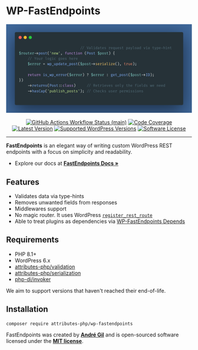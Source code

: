 # WP-FastEndpoints

<img src="https://raw.githubusercontent.com/Attributes-PHP/wp-fastendpoints/main/docs/images/wp-fastendpoints-wallpaper.png" alt="WordPress REST endpoints made easy">
<p align="center">
    <a href="https://github.com/Attributes-PHP/wp-fastendpoints/actions"><img alt="GitHub Actions Workflow Status (main)" src="https://img.shields.io/github/actions/workflow/status/Attributes-PHP/wp-fastendpoints/tests.yml"></a>
    <a href="https://codecov.io/gh/Attributes-PHP/wp-fastendpoints" ><img alt="Code Coverage" src="https://codecov.io/gh/Attributes-PHP/wp-fastendpoints/graph/badge.svg?token=8N7N9NMGLG"/></a>
    <a href="https://packagist.org/packages/Attributes-PHP/wp-fastendpoints"><img alt="Latest Version" src="https://img.shields.io/packagist/v/Attributes-PHP/wp-fastendpoints"></a>
    <a href="https://packagist.org/packages/Attributes-PHP/wp-fastendpoints"><img alt="Supported WordPress Versions" src="https://img.shields.io/badge/6.x-versions?logo=wordpress&label=versions"></a>
    <a href="https://opensource.org/licenses/MIT"><img alt="Software License" src="https://img.shields.io/badge/Licence-MIT-brightgreen"></a>
</p>

------
**FastEndpoints** is an elegant way of writing custom WordPress REST endpoints with a focus on simplicity and readability.

- Explore our docs at **[FastEndpoints Docs »](https://attributes-php.github.io/wp-fastendpoints/)**

## Features

- Validates data via type-hints
- Removes unwanted fields from responses 
- Middlewares support
- No magic router. It uses WordPress [`register_rest_route`](https://developer.wordpress.org/reference/functions/register_rest_route/)
- Able to treat plugins as dependencies via [WP-FastEndpoints Depends](https://github.com/matapatos/wp-fastendpoints-depends)

## Requirements

- PHP 8.1+
- WordPress 6.x
- [attributes-php/validation](https://packagist.org/packages/Attributes-PHP/validation)
- [attributes-php/serialization](https://packagist.org/packages/Attributes-PHP/serialization)
- [php-di/invoker](https://packagist.org/packages/php-di/invoker)

We aim to support versions that haven't reached their end-of-life.

## Installation

```bash
composer require attributes-php/wp-fastendpoints
```

FastEndpoints was created by **[André Gil](https://www.linkedin.com/in/andre-gil/)** and is open-sourced software licensed under the **[MIT license](https://opensource.org/licenses/MIT)**.

